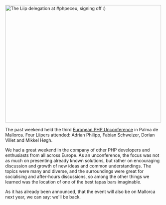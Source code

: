 <a href="https://www.flickr.com/photos/mikkelhoegh/14190237286" title="The Liip delegation at #phpeceu, signing off :) by Mikkel Høgh, on Flickr"><img src="https://farm3.staticflickr.com/2939/14190237286_9c2f63ff99.jpg" width="500" height="375" alt="The Liip delegation at #phpeceu, signing off :)"/></a> 

The past weekend held the third [European PHP Unconference](http://www.phpuceu.org/) in Palma de Mallorca.
Four Liipers attended: Adrian Philipp, Fabian Schweizer, Dorian Villet and Mikkel Høgh.

We had a great weekend in the company of other PHP developers and enthusiasts from all across Europe. As an unconference, the focus was not as much on presenting already known solutions, but rather on encouraging discussion and growth of new ideas and common understandings. The topics were many and diverse, and the surroundings were great for socialising and after-hours discussions, so among the other things we learned was the location of one of the best tapas bars imaginable.

As it has already been announced, that the event will also be on Mallorca next year, we can say: we'll be back.


